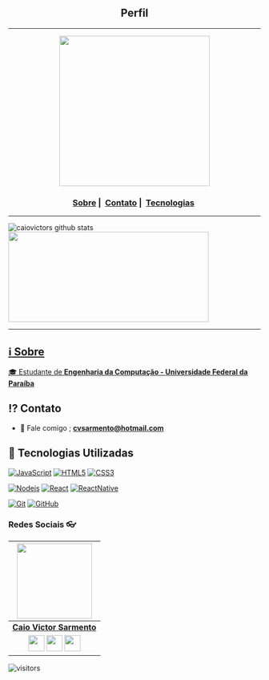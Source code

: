 <h2 align="center">Perfil</h2>

___

<p align="center"; border-radius=50%>
  <img src="https://avatars0.githubusercontent.com/u/12973109?s=400&u=60291abcd4d1705cdbd40240ca7173cc28cd688e&v=4" width="300" heigth="300">
</p>


<h3 align="center">
  <a href="#information_source-sobre">Sobre</a>&nbsp;|&nbsp;
  <a href="#interrobang-contato">Contato</a>&nbsp;|&nbsp;
  <a href="#rocket-tecnologias-utilizadas">Tecnologias</a>&nbsp;
</h3>

___
  ![caiovictors github stats](https://github-readme-stats.vercel.app/api?username=caiovictors&show_icons=true&hide_border=true) 
  <span>
    <a href="https://github.com/caiovictors/github-readme-stats"/><img height="180em" width="400em" src="https://github-readme-stats.vercel.app/api/top-langs/?username=caiovictors&theme=vue&layout=compact&hide_border=true"/>
 </span>
 ___

## :information_source: Sobre
  
🎓 Estudante de **Engenharia da Computação - [Universidade Federal da Paraíba](https://www.ufpb.br/)**

## :interrobang: Contato

- :e-mail: Fale comigo ; **[cvsarmento@hotmail.com](mailto://cvsarmento@hotmail.com)** 

## :rocket: Tecnologias Utilizadas

[![JavaScript](https://img.shields.io/badge/-JavaScript-black?style=flat&logo=javascript&link=https://github.com/caiovictors)](https://github.com/caiovictors) [![HTML5](https://img.shields.io/badge/-HTML5-E34F26?style=flat&logo=html5&logoColor=white&link=https://github.com/caiovictos)](https://github.com/caiovictors) [![CSS3](https://img.shields.io/badge/-CSS3-1572B6?style=flat&logo=css3&link=https://github.com/caiovictors)](https://github.com/caiovictors) 

[![Nodejs](https://img.shields.io/badge/-Nodejs-black?style=flat&logo=Node.js&link=https://github.com/caiovictors)](https://github.com/caiovictors) [![React](https://img.shields.io/badge/-React-black?style=flat&logo=react&link=https://github.com/caiovictors)](https://github.com/caiovictors) [![ReactNative](https://img.shields.io/badge/-ReactNative-black?style=flat&logo=react&link=https://github.com/caiovictors)](https://github.com/caiovictors)

[![Git](https://img.shields.io/badge/-Git-black?style=flat&logo=git&link=https://github.com/caiovictors)](https://github.com/caiovictors)  [![GitHub](https://img.shields.io/badge/-GitHub-181717?style=flat&logo=github&link=https://github.com/caiovictors)](https://github.com/caiovictors)

### Redes Sociais 👓

|  <a href="https://github.com/caiovictors/"><img src="https://icon-library.net//images/icon-programmer/icon-programmer-14.jpg" width="150px" height="150px" /></a> |
|:---------------------------------------------------------------------------------------------------------------------------------------: |
|       **[Caio Victor Sarmento](https://github.com/caiovictors/)**                                                                                |
|</a> <a href="https://www.instagram.com/caiovictors_/"><img src="https://www.vectorlogo.zone/logos/instagram/instagram-icon.svg" width="32px" height="32px"></a> <a href="https://www.facebook.com/caiovictorss"><img src="https://i.ibb.co/zmYNW4p/facebook.png" width="32px" height="32px"></a> <a href="https://www.linkedin.com/in/caio-victor-do-amaral-cunha-sarmento-9779a21b0/"><img src="https://i.ibb.co/Kx2GSrT/linkedin.png" width="32px" height="32px"></a> 

 ![visitors](https://visitor-badge.laobi.icu/badge?page_id=caiovictors)
